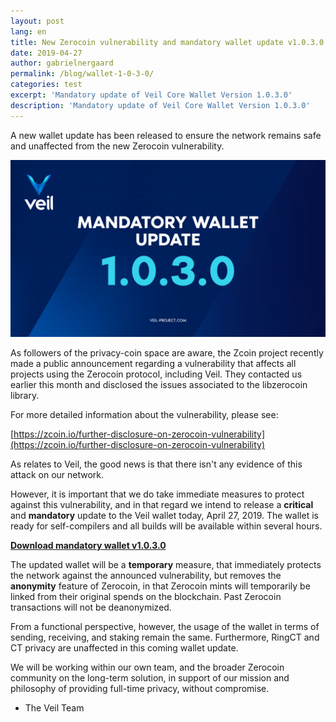 ```yaml
---
layout: post
lang: en
title: New Zerocoin vulnerability and mandatory wallet update v1.0.3.0
date: 2019-04-27
author: gabrielnergaard
permalink: /blog/wallet-1-0-3-0/
categories: test
excerpt: 'Mandatory update of Veil Core Wallet Version 1.0.3.0'
description: 'Mandatory update of Veil Core Wallet Version 1.0.3.0'
---
```


A new wallet update has been released to ensure the network remains safe and unaffected from the new Zerocoin vulnerability.

![](/uploads/blog/2019-04-27-wallet.jpg)

As followers of the privacy-coin space are aware, the Zcoin project recently made a public announcement regarding a vulnerability that affects all projects using the Zerocoin protocol, including Veil. They contacted us earlier this month and disclosed the issues associated to the libzerocoin library.

For more detailed information about the vulnerability, please see: 

[https://zcoin.io/further-disclosure-on-zerocoin-vulnerability](https://zcoin.io/further-disclosure-on-zerocoin-vulnerability)

As relates to Veil, the good news is that there isn't any evidence of this attack on our network.

However, it is important that we do take immediate measures to protect against this vulnerability, and in that regard we intend to release a **critical** and **mandatory** update to the Veil wallet today, April 27, 2019. The wallet is ready for self-compilers and all builds will be available within several hours.

**[Download mandatory wallet v1.0.3.0](https://github.com/Veil-Project/veil/releases/tag/v1.0.3.0)**

The updated wallet will be a **temporary** measure, that immediately protects the network against the announced vulnerability, but removes the **anonymity** feature of Zerocoin, in that Zerocoin mints will temporarily be linked from their original spends on the blockchain. Past Zerocoin transactions will not be deanonymized.

From a functional perspective, however, the usage of the wallet in terms of sending, receiving, and staking remain the same. Furthermore, RingCT and CT privacy are unaffected in this coming wallet update.

We will be working within our own team, and the broader Zerocoin community on the long-term solution, in support of our mission and philosophy of providing full-time privacy, without compromise. 

- The Veil Team